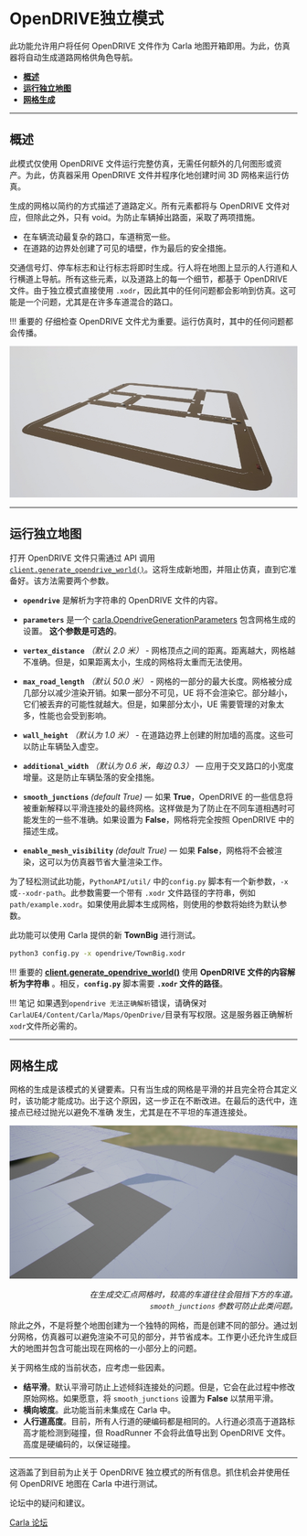 # OpenDRIVE独立模式

此功能允许用户将任何 OpenDRIVE 文件作为 Carla 地图开箱即用。为此，仿真器将自动生成道路网格供角色导航。

* [__概述__](#概-述)
* [__运行独立地图__](#运行独立地图)
* [__网格生成__](#网格生成)

---
## 概述

此模式仅使用 OpenDRIVE 文件运行完整仿真，无需任何额外的几何图形或资产。为此，仿真器采用 OpenDRIVE 文件并程序化地创建时间 3D 网格来运行仿真。

生成的网格以简约的方式描述了道路定义。所有元素都将与 OpenDRIVE 文件对应，但除此之外，只有 void。为防止车辆掉出路面，采取了两项措施。

* 在车辆流动最复杂的路口，车道稍宽一些。
* 在道路的边界处创建了可见的墙壁，作为最后的安全措施。

交通信号灯、停车标志和让行标志将即时生成。行人将在地图上显示的人行道和人行横道上导航。所有这些元素，以及道路上的每一个细节，都基于 OpenDRIVE 文件。由于独立模式直接使用 `.xodr`，因此其中的任何问题都会影响到仿真。这可能是一个问题，尤其是在许多车道混合的路口。

!!! 重要的
    仔细检查 OpenDRIVE 文件尤为重要。运行仿真时，其中的任何问题都会传播。

![opendrive_standalone](img/opendrive_standalone.jpg)

---
## 运行独立地图

打开 OpenDRIVE 文件只需通过 API 调用 [`client.generate_opendrive_world()`](python_api.md#carla.Client.generate_opendrive_world)。这将生成新地图，并阻止仿真，直到它准备好。该方法需要两个参数。

* __`opendrive`__ 是解析为字符串的 OpenDRIVE 文件的内容。
* __`parameters`__ 是一个 [carla.OpendriveGenerationParameters](python_api.md#carla.OpendriveGenerationParameters) 包含网格生成的设置。 __这个参数是可选的__。

* __`vertex_distance`__ *（默认 2.0 米）* - 网格顶点之间的距离。距离越大，网格越不准确。但是，如果距离太小，生成的网格将太重而无法使用。
* __`max_road_length`__ *（默认 50.0 米）* - 网格的一部分的最大长度。网格被分成几部分以减少渲染开销。如果一部分不可见，UE 将不会渲染它。部分越小，它们被丢弃的可能性就越大。但是，如果部分太小，UE 需要管理的对象太多，性能也会受到影响。
* __`wall_height`__ *（默认为 1.0 米）* - 在道路边界上创建的附加墙的高度。这些可以防止车辆坠入虚空。
* __`additional_width`__ *（默认为 0.6 米，每边 0.3）* — 应用于交叉路口的小宽度增量。这是防止车辆坠落的安全措施。
* __`smooth_junctions`__ *(default True)* — 如果 __True__，OpenDRIVE 的一些信息将被重新解释以平滑连接处的最终网格。这样做是为了防止在不同车道相遇时可能发生的一些不准确。如果设置为 __False__，网格将完全按照 OpenDRIVE 中的描述生成。
* __`enable_mesh_visibility`__ *(default True)* — 如果 __False__，网格将不会被渲染，这可以为仿真器节省大量渲染工作。


为了轻松测试此功能，`PythonAPI/util/` 中的`config.py` 脚本有一个新参数，`-x` 或`--xodr-path`。此参数需要一个带有 `.xodr` 文件路径的字符串，例如 `path/example.xodr`。如果使用此脚本生成网格，则使用的参数将始终为默认参数。

此功能可以使用 Carla 提供的新 __TownBig__ 进行测试。

```sh
python3 config.py -x opendrive/TownBig.xodr
```


!!! 重要的
    __[client.generate_opendrive_world()](python_api.md#carla.Client.generate_opendrive_world)__ 使用 __OpenDRIVE 文件的内容解析为字符串__ 。相反，__`config.py`__ 脚本需要 __`.xodr` 文件的路径__。

!!! 笔记
如果遇到`opendrive 无法正确解析`错误，请确保对`CarlaUE4/Content/Carla/Maps/OpenDrive/`目录有写权限。这是服务器正确解析`xodr`文件所必需的。

---
## 网格生成

网格的生成是该模式的关键要素。只有当生成的网格是平滑的并且完全符合其定义时，该功能才能成功。出于这个原因，这一步正在不断改进。在最后的迭代中，连接点已经过抛光以避免不准确
发生，尤其是在不平坦的车道连接处。

![opendrive_meshissue](img/opendrive_meshissue.jpg)
<div style="text-align: right"><i>在生成交汇点网格时，较高的车道往往会阻挡下方的车道。 <br><code>smooth_junctions</code> 参数可防止此类问题。</i></div>

除此之外，不是将整个地图创建为一个独特的网格，而是创建不同的部分。通过划分网格，仿真器可以避免渲染不可见的部分，并节省成本。工作更小还允许生成巨大的地图并包含可能出现在网格的一小部分上的问题。

关于网格生成的当前状态，应考虑一些因素。

* __结平滑__。默认平滑可防止上述倾斜连接处的问题。但是，它会在此过程中修改原始网格。如果愿意，将 `smooth_junctions` 设置为 __False__ 以禁用平滑。
* __横向坡度__。此功能当前未集成在 Carla 中。
* __人行道高度__。目前，所有人行道的硬编码都是相同的。人行道必须高于道路标高才能检测到碰撞，但 RoadRunner 不会将此值导出到 OpenDRIVE 文件。高度是硬编码的，以保证碰撞。
---

这涵盖了到目前为止关于 OpenDRIVE 独立模式的所有信息。抓住机会并使用任何 OpenDRIVE 地图在 Carla 中进行测试。

论坛中的疑问和建议。

<div class="build-buttons">
<p>
<a href="https://github.com/carla-simulator/carla/discussions/" target="_blank" class="btn btn-neutral" title="前往 Carla 论坛">
Carla 论坛</a>
</p>
</div>


